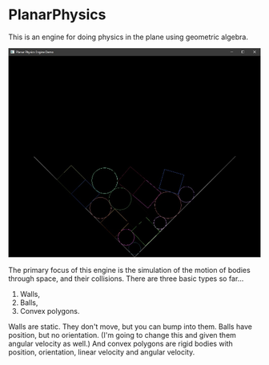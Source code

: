 # PlanarPhysics

This is an engine for doing physics in the plane using geometric algebra.

![alt text](https://raw.githubusercontent.com/spencerparkin/PlanarPhysics/main/screenshot.jpg)

The primary focus of this engine is the simulation of the motion of bodies through space, and their collisions.  There are three basic types so far...

1. Walls,
2. Balls,
3. Convex polygons.

Walls are static.  They don't move, but you can bump into them.  Balls have position, but no orientation.  (I'm going to change this and given them angular velocity as well.)  And convex polygons are rigid bodies with position, orientation, linear velocity and angular velocity.